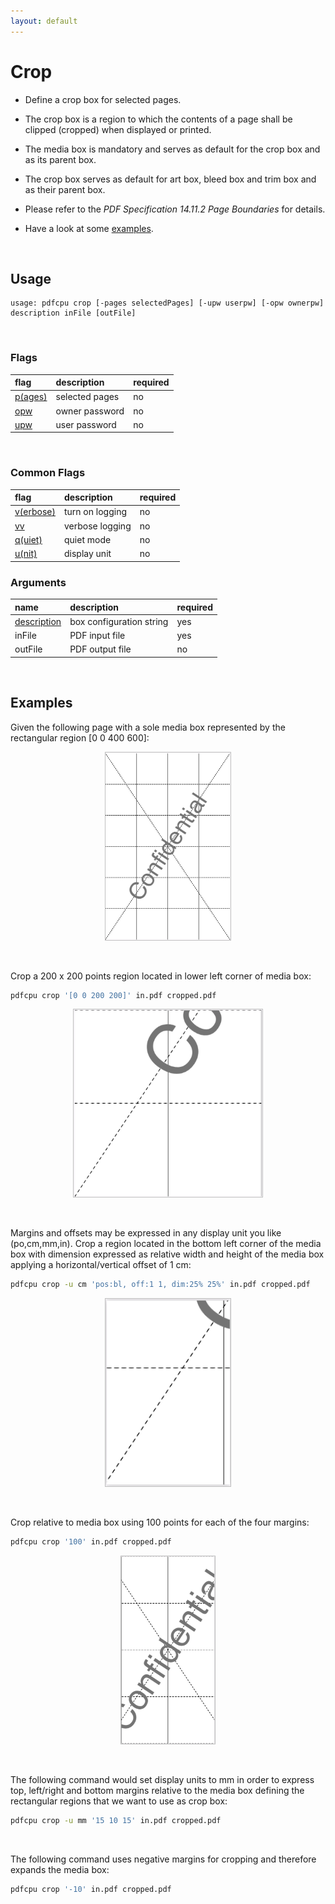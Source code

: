 ```yaml
---
layout: default
---
```


# Crop

* Define a crop box for selected pages.

* The crop box is a region to which the contents of a page shall be clipped (cropped) when displayed or printed.

* The media box is mandatory and serves as default for the crop box and as its parent box.
  
* The crop box serves as default for art box, bleed box and trim box and as their parent box.

* Please refer to the *PDF Specification 14.11.2 Page Boundaries* for details.

* Have a look at some [examples](#examples).

<br>


## Usage

```
usage: pdfcpu crop [-pages selectedPages] [-upw userpw] [-opw ownerpw] description inFile [outFile]
```

<br>

### Flags

| flag                             | description     | required
|:---------------------------------|:----------------|---------
| [p(ages)](../getting_started/page_selection) | selected pages | no
| [opw](../getting_started/common_flags.md)      | owner password | no
| [upw](../getting_started/common_flags.md)   | user password      | no

<br>

### Common Flags

| flag                             | description     | required
|:---------------------------------|:----------------|---------
| [v(erbose)](../getting_started/common_flags.md) | turn on logging | no
| [vv](../getting_started/common_flags.md)      | verbose logging | no
| [q(uiet)](../getting_started/common_flags.md)   | quiet mode      | no
| [u(nit)](../getting_started/common_flags.md) | display unit  | no

### Arguments

| name         | description          | required
|:-------------|:---------------------|:---------
| [description](../getting_started/box.md)  | box configuration string | yes
| inFile       | PDF input file       | yes
| outFile      | PDF output file      | no

<br>


## Examples

Given the following page with a sole media box represented by the rectangular region [0 0 400 600]:

<p align="center">
  <img style="border-color:silver" border="1" src="resources/cr.png" height="300">
</p>

<br>

Crop a 200 x 200 points region located in lower left corner of media box:

```sh
pdfcpu crop '[0 0 200 200]' in.pdf cropped.pdf
```

<p align="center">
  <img style="border-color:silver" border="1" src="resources/cr1.png" height="300">
</p>

<br>


Margins and offsets may be expressed in any display unit you like (po,cm,mm,in). Crop a region located in the bottom left corner of the media box with dimension expressed as relative width and height of the media box applying a horizontal/vertical offset of 1 cm:

```sh
pdfcpu crop -u cm 'pos:bl, off:1 1, dim:25% 25%' in.pdf cropped.pdf
```

<p align="center">
  <img style="border-color:silver" border="1" src="resources/cr2.png" height="300">
</p>

<br>

Crop relative to media box using 100 points for each of the four margins:

```sh
pdfcpu crop '100' in.pdf cropped.pdf
```

<p align="center">
  <img style="border-color:silver" border="1" src="resources/cr6.png" height="300">
</p>

<br>

The following command would set display units to mm in order to express top, left/right and bottom margins relative to the media box defining the rectangular regions that we want to use as crop box:
```sh
pdfcpu crop -u mm '15 10 15' in.pdf cropped.pdf
```

<br>

The following command uses negative margins for cropping and therefore expands the media box:

```sh
pdfcpu crop '-10' in.pdf cropped.pdf
```
